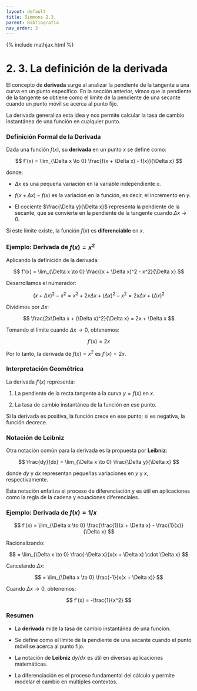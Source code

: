 ```yaml
---
layout: default
title: Simmons 2.3.
parent: Bibliografía
nav_order: 3
---
```


{% include mathjax.html %}

# 2. 3. La definición de la derivada

El concepto de **derivada** surge al analizar la pendiente de la tangente a una curva en un punto específico. En la sección anterior, vimos que la pendiente de la tangente se obtiene como el límite de la pendiente de una secante cuando un punto móvil se acerca al punto fijo.

La derivada generaliza esta idea y nos permite calcular la tasa de cambio instantánea de una función en cualquier punto.

### Definición Formal de la Derivada

Dada una función $f(x)$, su **derivada** en un punto $x$ se define como:

$$
f'(x) = \lim_{\Delta x \to 0} \frac{f(x + \Delta x) - f(x)}{\Delta x}
$$

donde:

- $\Delta x$ es una pequeña variación en la variable independiente $x$.

- $f(x + \Delta x) - f(x)$ es la variación en la función, es decir, el incremento en $y$.

- El cociente $\frac{\Delta y}{\Delta x}$ representa la pendiente de la secante, que se convierte en la pendiente de la tangente cuando $\Delta x \to 0$.

Si este límite existe, la función $f(x)$ es **diferenciable** en $x$.

### Ejemplo: Derivada de $f(x) = x^2$

Aplicando la definición de la derivada:

$$
f'(x) = \lim_{\Delta x \to 0} \frac{(x + \Delta x)^2 - x^2}{\Delta x}
$$

Desarrollamos el numerador:
 
$$
(x + \Delta x)^2 - x^2 = x^2 + 2x\Delta x + (\Delta x)^2 - x^2 = 2x\Delta x + (\Delta x)^2
$$

Dividimos por $\Delta x$:

$$
\frac{2x\Delta x + (\Delta x)^2}{\Delta x} = 2x + \Delta x
$$

Tomando el límite cuando $\Delta x \to 0$, obtenemos:

$$
f'(x) = 2x
$$

Por lo tanto, la derivada de $f(x) = x^2$ es $f'(x) = 2x$.

### Interpretación Geométrica

La derivada $f'(x)$ representa:

1. La pendiente de la recta tangente a la curva $y = f(x)$ en $x$.

2. La tasa de cambio instantánea de la función en ese punto.

Si la derivada es positiva, la función crece en ese punto; si es negativa, la función decrece.

### Notación de Leibniz

Otra notación común para la derivada es la propuesta por **Leibniz**:

$$
\frac{dy}{dx} = \lim_{\Delta x \to 0} \frac{\Delta y}{\Delta x}
$$

donde $dy$ y $dx$ representan pequeñas variaciones en $y$ y $x$, respectivamente.

Esta notación enfatiza el proceso de diferenciación y es útil en aplicaciones como la regla de la cadena y ecuaciones diferenciales.

### Ejemplo: Derivada de $f(x) = 1/x$

$$
f'(x) = \lim_{\Delta x \to 0} \frac{\frac{1}{x + \Delta x} - \frac{1}{x}}{\Delta x}
$$

Racionalizando:

$$
= \lim_{\Delta x \to 0} \frac{-\Delta x}{x(x + \Delta x) \cdot \Delta x}
$$

Cancelando $\Delta x$:

$$
= \lim_{\Delta x \to 0} \frac{-1}{x(x + \Delta x)}
$$

Cuando $\Delta x \to 0$, obtenemos:

$$
f'(x) = -\frac{1}{x^2}
$$

### Resumen

- La **derivada** mide la tasa de cambio instantánea de una función.

- Se define como el límite de la pendiente de una secante cuando el punto móvil se acerca al punto fijo.

- La notación de **Leibniz** $dy/dx$ es útil en diversas aplicaciones matemáticas.

- La diferenciación es el proceso fundamental del cálculo y permite modelar el cambio en múltiples contextos.